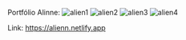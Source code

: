Portfólio Alinne:
![alien1](https://user-images.githubusercontent.com/45234913/212982003-7024012e-77f9-46ad-8af0-f23ad942a30e.png)
![alien2](https://user-images.githubusercontent.com/45234913/212981647-39b3f12f-afd9-49bf-a6c8-d71ac77efd2d.png)
![alien3](https://user-images.githubusercontent.com/45234913/212981657-c9dbec44-2a71-496b-a357-110275fea677.png)
![alien4](https://user-images.githubusercontent.com/45234913/212981670-5d0929c5-1f2f-4986-8c83-e85558d46c1d.png)

Link:
https://alienn.netlify.app

